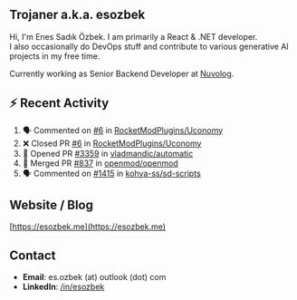 ##  Trojaner a.k.a. esozbek
Hi, I'm Enes Sadık Özbek. I am primarily a React & .NET developer.  
I also occasionally do DevOps stuff and contribute to various generative AI projects in my free time.

Currently working as Senior Backend Developer at [Nuvolog](https://nuvolog.com/).

## :zap: Recent Activity

<!--START_SECTION:activity-->
1. 🗣 Commented on [#6](https://github.com/RocketModPlugins/Uconomy/pull/6#issuecomment-2288781998) in [RocketModPlugins/Uconomy](https://github.com/RocketModPlugins/Uconomy)
2. ❌ Closed PR [#6](https://github.com/RocketModPlugins/Uconomy/pull/6) in [RocketModPlugins/Uconomy](https://github.com/RocketModPlugins/Uconomy)
3. 💪 Opened PR [#3359](https://github.com/vladmandic/automatic/pull/3359) in [vladmandic/automatic](https://github.com/vladmandic/automatic)
4. 🎉 Merged PR [#837](https://github.com/openmod/openmod/pull/837) in [openmod/openmod](https://github.com/openmod/openmod)
5. 🗣 Commented on [#1415](https://github.com/kohya-ss/sd-scripts/issues/1415#issuecomment-2223113233) in [kohya-ss/sd-scripts](https://github.com/kohya-ss/sd-scripts)
<!--END_SECTION:activity-->

## Website / Blog
[https://esozbek.me](https://esozbek.me)

## Contact
- **Email**: es.ozbek (at) outlook (dot) com
- **LinkedIn**: [/in/esozbek](https://linkedin.com/in/esozbek)
